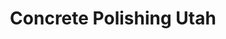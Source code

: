 ---
layout: single-service
title: Concrete Polishing Utah
metaTitle: Concrete Polishing Utah - Polished Flooring - Elite Concrete Utah
metaDescription: We offer concrete polishing services all across Utah. Polished concrete is a great solution for commercial and residential services. Contact us for a free estimate.
permalink: /services/polished-concrete-utah
schema: concrete-staining.html
---